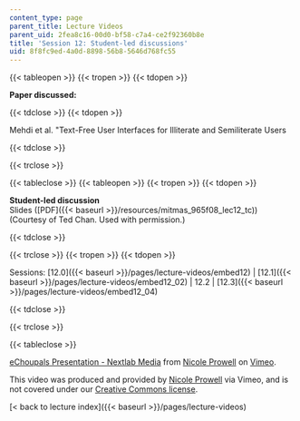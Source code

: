 ```yaml
---
content_type: page
parent_title: Lecture Videos
parent_uid: 2fea8c16-00d0-bf58-c7a4-ce2f92360b8e
title: 'Session 12: Student-led discussions'
uid: 8f8fc9ed-4a0d-8898-56b8-5646d768fc55
---
```


{{< tableopen >}}
{{< tropen >}}
{{< tdopen >}}


**Paper discussed:**


{{< tdclose >}}
{{< tdopen >}}


Mehdi et al. "Text-Free User Interfaces for Illiterate and Semiliterate Users


{{< tdclose >}}

{{< trclose >}}

{{< tableclose >}}
{{< tableopen >}}
{{< tropen >}}
{{< tdopen >}}


**Student-led discussion**  
Slides ([PDF]({{< baseurl >}}/resources/mitmas_965f08_lec12_tc)) (Courtesy of Ted Chan. Used with permission.)


{{< tdclose >}}

{{< trclose >}}
{{< tropen >}}
{{< tdopen >}}


Sessions: [12.0]({{< baseurl >}}/pages/lecture-videos/embed12) | [12.1]({{< baseurl >}}/pages/lecture-videos/embed12_02) | 12.2 | [12.3]({{< baseurl >}}/pages/lecture-videos/embed12_04)


{{< tdclose >}}

{{< trclose >}}

{{< tableclose >}}

[eChoupals Presentation - Nextlab Media](https://vimeo.com/2053155) from [Nicole Prowell](http://vimeo.com/user658548) on [Vimeo](https://vimeo.com).

This video was produced and provided by [Nicole Prowell](http://vimeo.com/user658548) via Vimeo, and is not covered under our [Creative Commons license](/terms/#cc).

[\< back to lecture index]({{< baseurl >}}/pages/lecture-videos)